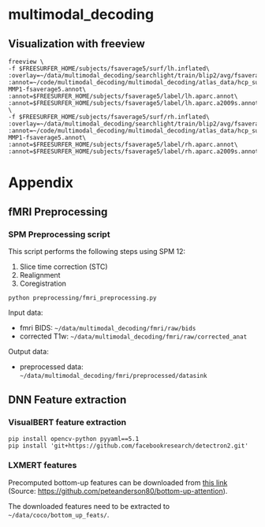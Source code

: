 # multimodal_decoding


## Visualization with freeview

```
freeview \
-f $FREESURFER_HOME/subjects/fsaverage5/surf/lh.inflated\
:overlay=~/data/multimodal_decoding/searchlight/train/blip2/avg/fsaverage5/n_neighbors_200/p_values_metric_3_h_2.0_e_1.0_smoothed_0_lh.gii\
:annot=~/code/multimodal_decoding/multimodal_decoding/atlas_data/hcp_surface/lh.HCP-MMP1-fsaverage5.annot\
:annot=$FREESURFER_HOME/subjects/fsaverage5/label/lh.aparc.annot\
:annot=$FREESURFER_HOME/subjects/fsaverage5/label/lh.aparc.a2009s.annot \
-f $FREESURFER_HOME/subjects/fsaverage5/surf/rh.inflated\
:overlay=~/data/multimodal_decoding/searchlight/train/blip2/avg/fsaverage5/n_neighbors_200/p_values_metric_3_h_2.0_e_1.0_smoothed_0_rh.gii\
:annot=~/code/multimodal_decoding/multimodal_decoding/atlas_data/hcp_surface/rh.HCP-MMP1-fsaverage5.annot\
:annot=$FREESURFER_HOME/subjects/fsaverage5/label/rh.aparc.annot\
:annot=$FREESURFER_HOME/subjects/fsaverage5/label/rh.aparc.a2009s.annot
```

# Appendix 

## fMRI Preprocessing

### SPM Preprocessing script

This script performs the following steps using SPM 12: 
1. Slice time correction (STC)
2. Realignment
3. Coregistration

```
python preprocessing/fmri_preprocessing.py
```

Input data:
- fmri BIDS: `~/data/multimodal_decoding/fmri/raw/bids`
- corrected T1w: `~/data/multimodal_decoding/fmri/raw/corrected_anat`

Output data:
- preprocessed data: `~/data/multimodal_decoding/fmri/preprocessed/datasink`

## DNN Feature extraction 

### VisualBERT feature extraction

```
pip install opencv-python pyyaml==5.1
pip install 'git+https://github.com/facebookresearch/detectron2.git'
```

### LXMERT features

Precomputed bottom-up features can be downloaded from [this link](https://storage.googleapis.com/up-down-attention/trainval.zip)
(Source: https://github.com/peteanderson80/bottom-up-attention).

The downloaded features need to be extracted to `~/data/coco/bottom_up_feats/`.